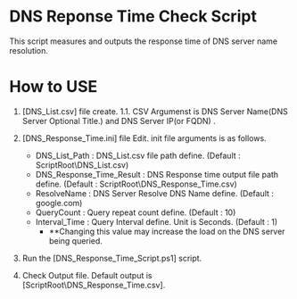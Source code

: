 # DNS Reponse Time Check Script

This script measures and outputs the response time of DNS server name resolution.

# How to USE
1. [DNS_List.csv] file create.
    1.1. CSV Argumenst is DNS Server Name(DNS Server Optional Title.) and DNS Server IP(or FQDN) .

2. [DNS_Response_Time.ini] file Edit. init file arguments is as follows.
    * DNS_List_Path : DNS_List.csv file path define. (Default : ScriptRoot\DNS_List.csv)
    * DNS_Response_Time_Result : DNS Response time output file path define. (Default : ScriptRoot\DNS_Response_Time.csv)
    * ResolveName : DNS Server Resolve DNS Name define. (Default : google.com)
    * QueryCount : Query repeat count define. (Default : 10)
    * Interval_Time : Query Interval define. Unit is Seconds. (Default : 1)
        * **Changing this value may increase the load on the DNS server being queried.

3. Run the [DNS_Response_Time_Script.ps1] script.

4. Check Output file. Default output is [ScriptRoot\DNS_Response_Time.csv].
